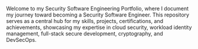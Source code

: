 Welcome to my Security Software Engineering Portfolio, where I document my journey toward becoming a Security Software Engineer. This repository serves as a central hub for my skills, projects, certifications, and achievements, showcasing my expertise in cloud security, workload identity management, full-stack secure development, cryptography, and DevSecOps.